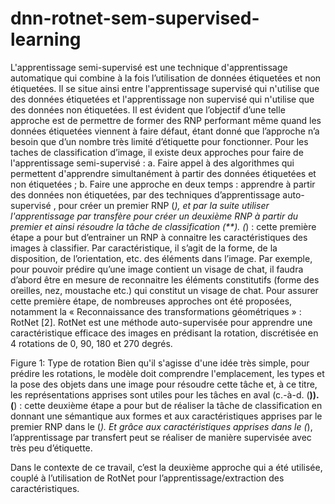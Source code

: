 # dnn-rotnet-sem-supervised-learning

L'apprentissage semi-supervisé est une technique d'apprentissage automatique qui combine à la fois l’utilisation de données étiquetées et non étiquetées. Il se situe ainsi entre l'apprentissage supervisé qui n'utilise que des données étiquetées et l'apprentissage non supervisé qui n'utilise que des données non étiquetées. Il est évident que l’objectif d’une telle approche est de permettre de former des RNP performant même quand les données étiquetées viennent à faire défaut, étant donné que l’approche n’a besoin que d’un nombre très limité d’étiquette pour fonctionner. Pour les taches de classification d’image, il existe deux approches pour faire de l'apprentissage semi-supervisé :
a. Faire appel à des algorithmes qui permettent d'apprendre simultanément à partir des données étiquetées et non étiquetées ;
b. Faire une approche en deux temps : apprendre à partir des données non étiquetées, par des techniques d’apprentissage auto-supervisé  , pour créer un premier RNP (*), et par la suite utiliser l'apprentissage par transfère  pour créer un deuxième RNP à partir du premier et ainsi résoudre la tâche de classification (**). 
(*) : cette première étape a pour but d’entrainer un RNP à connaitre les caractéristiques des images à classifier. Par caractéristique, il s’agit de la forme, de la disposition, de l’orientation, etc. des éléments dans l’image. Par exemple, pour pouvoir prédire qu’une image contient un visage de chat, il faudra d’abord être en mesure de reconnaitre les éléments constitutifs (forme des oreilles, nez, moustache etc.) qui constitut un visage de chat. Pour assurer cette première étape, de nombreuses approches ont été proposées, notamment la « Reconnaissance des transformations géométriques » : RotNet [2]. RotNet est une méthode auto-supervisée pour apprendre une caractéristique efficace des images en prédisant la rotation, discrétisée en 4 rotations de 0, 90, 180 et 270 degrés. 
 
Figure 1: Type de rotation
Bien qu'il s'agisse d'une idée très simple, pour prédire les rotations, le modèle doit comprendre l'emplacement, les types et la pose des objets dans une image pour résoudre cette tâche et, à ce titre, les représentations apprises sont utiles pour les tâches en aval (c.-à-d. (**)).
(**) : cette deuxième étape a pour but de réaliser la tâche de classification en donnant une sémantique aux formes et aux caractéristiques apprises par le premier RNP dans le (*). Et grâce aux caractéristiques apprises dans le (*), l’apprentissage par transfert peut se réaliser de manière supervisée avec très peu d’étiquette.

Dans le contexte de ce travail, c’est la deuxième approche qui a été utilisée, couplé à l’utilisation de RotNet pour l’apprentissage/extraction des caractéristiques. 
